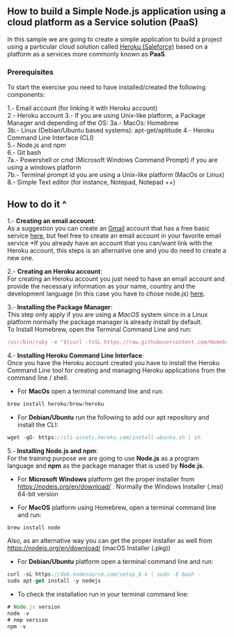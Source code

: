 ## How to build a Simple Node.js application using a cloud platform as a Service solution (PaaS)

In this sample we are going to create a simple application to build a project using a particular cloud solution called [Heroku (Saleforce)](https://www.heroku.com/) based on a platform as a services more commonly known as **PaaS**. 

### Prerequisites

To start the exercise you need to have installed/created the following components:

1.- Email account (for linking it with Heroku account)  
2.- Heroku account
3.- If you are using Unix-like platform, a Package Manager and depending of the OS:
3a.- MacOs: Homebrew  
3b.- Linux (Debian/Ubuntu based systems): apt-get/aptitude
4.- Heroku Command Line Interface (CLI)  
5.- Node.js and npm  
6.- Git bash  
7a.- Powershell or cmd (Microsoft Windows Command Prompt) if you are using a windows platform  
7b.- Terminal prompt id you are using a Unix-like platform (MacOs or Linux)  
8.- Simple Text editor (for instance, Notepad, Notepad ++)  


## How to do it ^

1.- **Creating an email account**:  
As a suggestion you can create an [Gmail](https://en.wikipedia.org/wiki/Gmail) account that has a free basic service [here](https://accounts.google.com/SignUp), but feel free to create an email account in your favorite email service
*If you already have an account that you can/want link with the Heroku account, this steps is an alternative one and you do need to create a new one.

2.- **Creating an Heroku account**:  
For creating an Heroku account you just need to have an email account and provide the necessary information as your name, country and the development language (in this case you have to chose node.js) [here](https://signup.heroku.com). 

3.- **Installing the Package Manager**:  
This step only apply if you are using a *MacOS* system since in a Linux platform normally the package manager is already install by default.  
To Install Homebrew, open the Terminal Command Line and run:

```javascript
/usr/bin/ruby -e "$(curl -fsSL https://raw.githubusercontent.com/Homebrew/install/master/install)"
``` 

4.- **Installing Heroku Command Line Interface**:  
Once you have the Heroku account created you have to install the Heroku Command Line tool for creating and managing Heroku applications from the command line / shell.
  
-  For **MacOs** open a terminal command line and run:  

```javascript
brew install heroku/brew/heroku
```

- For **Debian/Ubuntu** run the following to add our apt repository and install the CLI:

```javascript
wget -qO- https://cli-assets.heroku.com/install-ubuntu.sh | sh
```

5.- **Installing Node.js and npm**:  
For the training purpose we are going to use **Node.js** as a program language and **npm** as the package manager that is used by **Node.js**.

- For **Microsoft Windows** platform get the proper installer from https://nodejs.org/en/download/ . Normally the Windows Installer (.msi) 64-bit version

- For **MacOS** platform using Homebrew, open a terminal command line and run: 

```javascript
brew install node
```

Also, as an alternative way you can get the proper installer as well from https://nodejs.org/en/download/ (macOS Installer (.pkg))

- For **Debian/Ubuntu** platform open a terminal command line and run:

```javascript
curl -sL https://deb.nodesource.com/setup_8.x | sudo -E bash -
sudo apt-get install -y nodejs
```

- To check the installation run in your terminal command line:

```javascript
# Node.js version
node -v
# nmp version
npm -v
```





